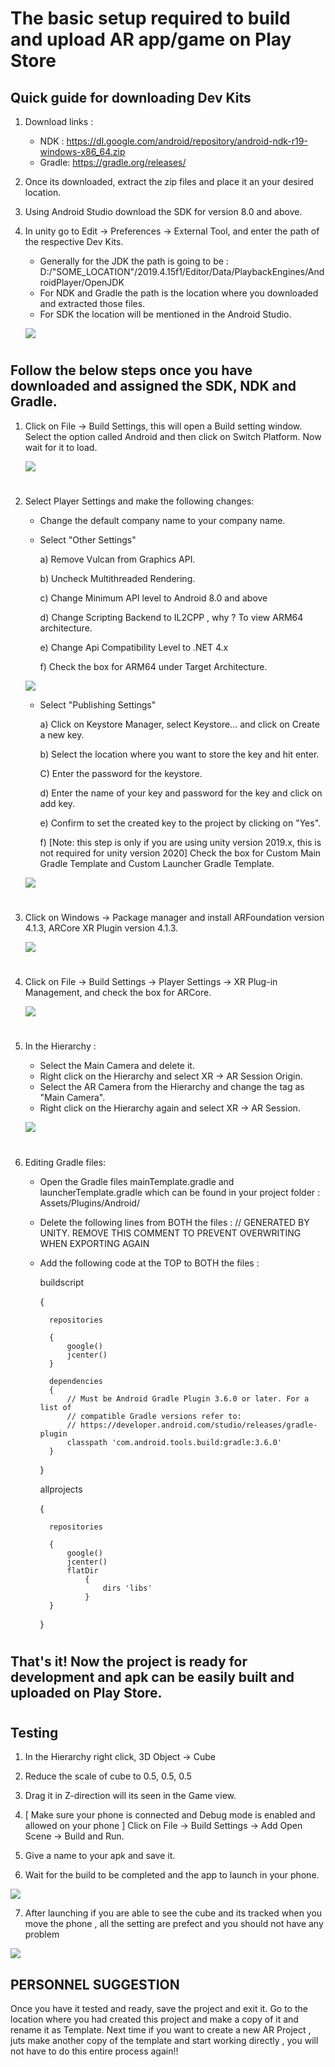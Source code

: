# The basic setup required to build and upload AR app/game on Play Store 

## Quick guide for downloading Dev Kits

1) Download links :
    - NDK : https://dl.google.com/android/repository/android-ndk-r19-windows-x86_64.zip
    - Gradle: https://gradle.org/releases/

2) Once its downloaded, extract the zip files and place it an your desired location.

3) Using Android Studio download the SDK for version 8.0 and above.

4) In unity go to Edit -> Preferences -> External Tool, and enter the path of the respective Dev Kits.
    - Generally for the JDK the path is going to be : D:/"SOME_LOCATION"/2019.4.15f1/Editor/Data/PlaybackEngines/AndroidPlayer/OpenJDK 
    - For NDK and Gradle the path is the location where you downloaded and extracted those files.
    - For SDK the location will be mentioned in the Android Studio. 

    ![](1.png) 

#
## Follow the below steps once you have downloaded and assigned the SDK, NDK and Gradle.

1)	Click on File -> Build Settings, this will open a Build setting window. Select the option called Android and then click on Switch Platform. Now wait for it to load.

    ![](Step1.gif)
#
2) Select Player Settings and make the following changes:
    -  Change the default company name to your company name.
    -  Select "Other Settings" 

        a) Remove Vulcan from Graphics API.

        b) Uncheck Multithreaded Rendering.

        c) Change Minimum API level to Android 8.0 and above 

        d) Change Scripting Backend to IL2CPP , why ? To view ARM64 architecture.

        e) Change Api Compatibility Level to .NET 4.x

        f) Check the box for ARM64 under Target Architecture.

    ![](Step2.gif)

    - Select "Publishing Settings"

        a) Click on Keystore Manager, select Keystore... and click on Create a new key.

        b) Select the location where you want to store the key and hit enter.

        C) Enter the password for the keystore.

        d) Enter the name of your key and password for the key and click on add key.

        e) Confirm to set the created key to the project by clicking on "Yes".

        f) [Note: this step is only if you are using unity version 2019.x, this is not required for unity version 2020] Check the box for Custom Main Gradle Template and Custom Launcher Gradle Template.

    ![](Step3.gif)
#
3) Click on Windows -> Package manager and install ARFoundation version 4.1.3, ARCore XR Plugin version 4.1.3.

    ![](Step4.gif)

#
4) Click on File -> Build Settings -> Player Settings -> XR Plug-in Management, and check the box for ARCore.

    ![](Step5.gif)
#
5) In the Hierarchy :
    - Select the Main Camera and delete it.
    - Right click on the Hierarchy and select XR -> AR Session Origin.
    - Select the AR Camera from the Hierarchy and change the tag as "Main Camera".
    - Right click on the Hierarchy again and select XR -> AR Session.

    ![](Step6.gif)
#
6) Editing Gradle files: 
    - Open the Gradle files mainTemplate.gradle and launcherTemplate.gradle which can be found in your project folder : Assets/Plugins/Android/
    - Delete the following lines from BOTH the files : // GENERATED BY UNITY. REMOVE THIS COMMENT TO PREVENT OVERWRITING WHEN EXPORTING AGAIN
    - Add the following code at the TOP to BOTH the files :

        buildscript 
        
        {

            repositories 

            {
                google()
                jcenter()
            }
    
            dependencies 
            {
                // Must be Android Gradle Plugin 3.6.0 or later. For a list of
                // compatible Gradle versions refer to:
                // https://developer.android.com/studio/releases/gradle-plugin
                classpath 'com.android.tools.build:gradle:3.6.0'
            }
        }

        allprojects 

        {

            repositories 
            
            {
                google()
                jcenter()
                flatDir 
                    {
                        dirs 'libs'
                    }
            }
        }

#

## That's it! Now the project is ready for development and apk can be easily built and uploaded on Play Store.

#

## Testing

1) In the Hierarchy right click, 3D Object -> Cube 

2) Reduce the scale of cube to 0.5, 0.5, 0.5

3) Drag it in Z-direction will its seen in the Game view.

4) [ Make sure your phone is connected and Debug mode is enabled and allowed on your phone ] Click on File -> Build Settings -> Add Open Scene -> Build and Run.

5) Give a name to your apk and save it.

6) Wait for the build to be completed and the app to launch in your phone.

![](Step7.gif)

7) After launching if you are able to see the cube and its tracked when you move the phone , all the setting are prefect and you should not have any problem 

![](Step8.gif)

## PERSONNEL SUGGESTION

Once you have it tested and ready, save the project and exit it.
Go to the location where you had created this project and make a copy of it and rename it as Template.
Next time if you want to create a new AR Project , juts make another copy of the template and start working directly , you will not have to do this entire process again!! 